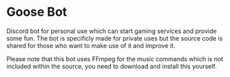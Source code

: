 # Goose Bot
Discord bot for personal use which can start gaming services and provide some fun. The bot is specificly made for private uses but the source code is shared for those who want to make use of it and improve it.

Please note that this bot uses FFmpeg for the music commands which is not included within the source, you need to download and install this yourself.
